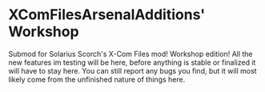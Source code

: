 # XComFilesArsenalAdditions' Workshop
 Submod for Solarius Scorch's X-Com Files mod!
Workshop edition! All the new features im testing will be here, before anything is stable or finalized it will have to stay here. You can still report any bugs you find, but it will most likely come from the unfinished nature of things here.
